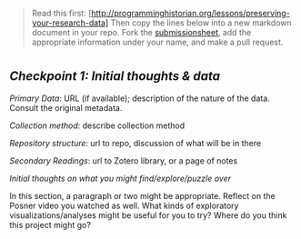 >Read this first: [http://programminghistorian.org/lessons/preserving-your-research-data]
Then copy the lines below into a new markdown document in your repo. Fork the [submissionsheet](/syllabus/submissionsheet.md), add the appropriate information under your name, and make a pull request.

# <My Name: Provisional Title>
*Checkpoint 1: Initial thoughts & data*
--------

*Primary Data*: URL (if available); description of the nature of the data. Consult the original metadata.

*Collection method*: describe collection method 

*Repository structure*: url to repo, discussion of what will be in there

*Secondary Readings*: url to Zotero library, or a page of notes

*Initial thoughts on what you might find/explore/puzzle over* 

In this section, a paragraph or two might be appropriate. Reflect on the Posner video you watched as well. What kinds of exploratory visualizations/analyses might be useful for you to try? Where do you think this project might go?

